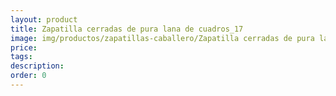 ```yaml
---
layout: product
title: Zapatilla cerradas de pura lana de cuadros_17
image: img/productos/zapatillas-caballero/Zapatilla cerradas de pura lana de cuadros_17.webp
price: 
tags: 
description: 
order: 0
---
```

